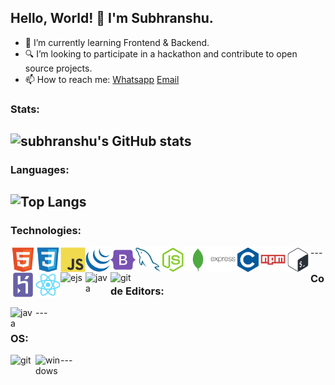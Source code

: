 ## Hello, World! 👋 I'm Subhranshu.


- 🌱 I’m currently learning Frontend & Backend.
- 🔍 I’m looking to participate in a hackathon and contribute to open source projects.
- 📫 How to reach me: [Whatsapp](https://api.whatsapp.com/send?phone=918249587552&text=Hi%20Subhranshu!%20I%20am%20from%20Github%20Profile.) [Email](mailto:subhransuchoudhury00@gmail.com)

### Stats:
![subhranshu's GitHub stats](https://github-readme-stats.vercel.app/api?username=subhranshuchoudhury&show_icons=true&theme=radical)
---
### Languages:
![Top Langs](https://github-readme-stats.vercel.app/api/top-langs/?username=subhranshuchoudhury&langs_count=10&layout=compact)
---
### Technologies:
<img align="left" alt="HTML5" width="40px" src="https://github.com/devicons/devicon/blob/master/icons/html5/html5-original.svg">
<img align="left" alt="CSS3" width="40px" src="https://github.com/devicons/devicon/blob/master/icons/css3/css3-original.svg">
<img align="left" alt="JavaScript" width="40px" src="https://github.com/devicons/devicon/blob/master/icons/javascript/javascript-original.svg">
<img align="left" alt="JQuery" width="40px" src="https://github.com/devicons/devicon/blob/master/icons/jquery/jquery-original.svg">
<img align="left" alt="Bootstrap" width="40px" src="https://github.com/devicons/devicon/blob/master/icons/bootstrap/bootstrap-plain.svg">
<img align="left" alt="MySQL" width="40px" src="https://github.com/devicons/devicon/blob/master/icons/mysql/mysql-original.svg">
<img align="left" alt="NodeJS" width="40px" src="https://github.com/devicons/devicon/blob/master/icons/nodejs/nodejs-plain.svg">
<img align="left" alt="MongoDB" width="40px" src="https://github.com/devicons/devicon/blob/master/icons/mongodb/mongodb-plain.svg">
<img align="left" alt="Express" width="40px" src="https://github.com/devicons/devicon/blob/master/icons/express/express-original-wordmark.svg">
<img align="left" alt="C-lang" width="40px" src="https://github.com/devicons/devicon/blob/master/icons/c/c-plain.svg">
<img align="left" alt="npm" width="40px" src="https://github.com/devicons/devicon/blob/master/icons/npm/npm-original-wordmark.svg">
<img align="left" alt="bash" width="40px" src="https://github.com/devicons/devicon/blob/master/icons/bash/bash-plain.svg">
<img align="left" alt="heroku" width="40px" src="https://github.com/devicons/devicon/blob/master/icons/heroku/heroku-plain.svg">
<img align="left" alt="react" width="40px" src="https://raw.githubusercontent.com/devicons/devicon/master/icons/react/react-original.svg">
<img align="left" alt="ejs" width="40px" src="https://cdn.icon-icons.com/icons2/2107/PNG/512/file_type_ejs_icon_130626.png">
<img align="left" alt="java" width="40px" src="https://cdn.jsdelivr.net/gh/devicons/devicon/icons/java/java-original.svg">
<img align="left" alt="git" width="40px" src="https://cdn.jsdelivr.net/gh/devicons/devicon/icons/git/git-original.svg">
---

### Code Editors:
<img align="left" alt="java" width="40px" src="https://cdn.jsdelivr.net/gh/devicons/devicon/icons/vscode/vscode-original.svg">
---

### OS:

<img align="left" alt="git" width="40px" src="https://cdn.jsdelivr.net/gh/devicons/devicon/icons/linux/linux-original.svg">
<img align="left" alt="windows" width="40px" src="https://cdn.jsdelivr.net/gh/devicons/devicon/icons/windows8/windows8-original.svg">
---

[Twitter]: https://twitter.com/subhransureal
[Profile]: https://www.peerlist.io/subhranshu
[Gmail]: mailto:subhransuchoudhury00@gmail.com
